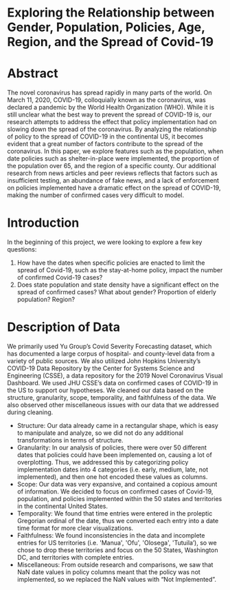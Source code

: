 # Exploring the Relationship between Gender, Population, Policies, Age, Region, and the Spread of Covid-19

# Abstract
The novel coronavirus has spread rapidly in many parts of the world. On March 11, 2020, COVID-19, colloquially known as the coronavirus, was declared a pandemic by the World Health Organization (WHO). While it is still unclear what the best way to prevent the spread of COVID-19 is, our research attempts to address the effect that policy implementation had on slowing down the spread of the coronavirus.
By analyzing the relationship of policy to the spread of COVID-19 in the continental US, it becomes evident that a great number of factors contribute to the spread of the coronavirus. In this paper, we explore features such as the population, when date policies such as shelter-in-place were implemented, the proportion of the population over 65, and the region of a specific county. Our additional research from news articles and peer reviews reflects that factors such as insufficient testing, an abundance of fake news, and a lack of enforcement on policies implemented have a dramatic effect on the spread of COVID-19, making the number of confirmed cases very difficult to model.

# Introduction
In the beginning of this project, we were looking to explore a few key questions:
1. How have the dates when specific policies are enacted to limit the spread of Covid-19,
such as the stay-at-home policy, impact the number of confirmed Covid-19 cases?
2. Does state population and state density have a significant effect on the spread of confirmed cases? What about gender? Proportion of elderly population? Region?

# Description of Data
We primarily used Yu Group’s Covid Severity Forecasting dataset, which has documented a large corpus of hospital- and county-level data from a variety of public sources. We also utilized John Hopkins University’s COVID-19 Data Repository by the Center for Systems Science and Engineering (CSSE), a data repository for the 2019 Novel Coronavirus Visual Dashboard. We used JHU CSSE’s data on confirmed cases of COVID-19 in the US to support our hypotheses.
We cleaned our data based on the structure, granularity, scope, temporality, and faithfulness of the data. We also observed other miscellaneous issues with our data that we addressed during cleaning.
* Structure: Our data already came in a rectangular shape, which is easy to manipulate and analyze, so we did not do any additional transformations in terms of structure.
* Granularity: In our analysis of policies, there were over 50 different dates that policies could have been implemented on, causing a lot of overplotting. Thus, we addressed this by categorizing policy implementation dates into 4 categories (i.e. early, medium, late, not implemented), and then one hot encoded these values as columns.
* Scope: Our data was very expansive, and contained a copious amount of information. We decided to focus on confirmed cases of Covid-19, population, and policies implemented within the 50 states and territories in the continental United States.
* Temporality: We found that time entries were entered in the proleptic Gregorian ordinal of the date, thus we converted each entry into a date time format for more clear visualizations.
* Faithfulness: We found inconsistencies in the data and incomplete entries for US territories (i.e. 'Manua', 'Ofu', 'Olosega', 'Tutuila’), so we chose to drop these territories and focus on the 50 States, Washington DC, and territories with complete entries.
* Miscellaneous: From outside research and comparisons, we saw that NaN date values in policy columns meant that the policy was not implemented, so we replaced the NaN values with “Not Implemented”.
